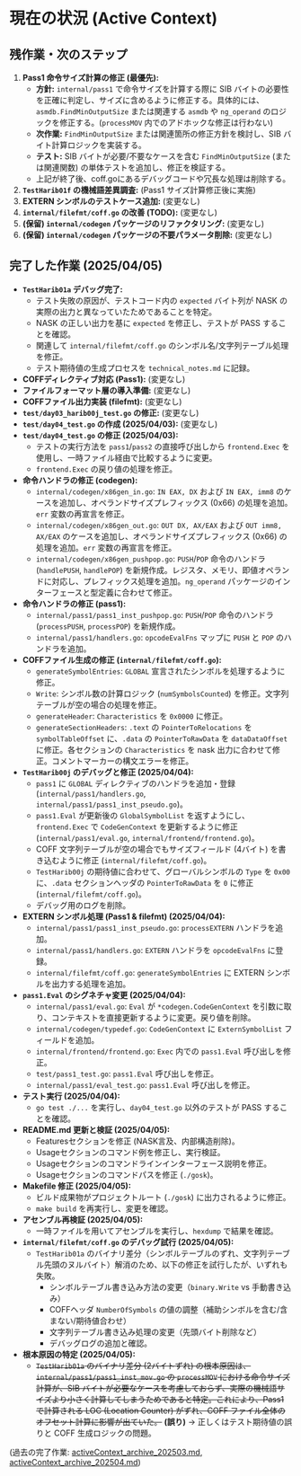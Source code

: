 # 現在の状況 (Active Context)

## 残作業・次のステップ

1.  **Pass1 命令サイズ計算の修正 (最優先):**
    *   **方針:** `internal/pass1` で命令サイズを計算する際に SIB バイトの必要性を正確に判定し、サイズに含めるように修正する。具体的には、`asmdb.FindMinOutputSize` または関連する `asmdb` や `ng_operand` のロジックを修正する。(`processMOV` 内でのアドホックな修正は行わない)
    *   **次作業:** `FindMinOutputSize` または関連箇所の修正方針を検討し、SIB バイト計算ロジックを実装する。
    *   **テスト:** SIB バイトが必要/不要なケースを含む `FindMinOutputSize` (または関連関数) の単体テストを追加し、修正を検証する。
    * 上記が終了後、coff.goにあるデバッグコードや冗長な処理は削除する。
2.  **`TestHarib01f` の機械語差異調査:** (Pass1 サイズ計算修正後に実施)
3.  **EXTERN シンボルのテストケース追加:** (変更なし)
4.  **`internal/filefmt/coff.go` の改善 (TODO):** (変更なし)
5.  **(保留) `internal/codegen` パッケージのリファクタリング:** (変更なし)
6.  **(保留) `internal/codegen` パッケージの不要パラメータ削除:** (変更なし)

## 完了した作業 (2025/04/05)

- **`TestHarib01a` デバッグ完了:**
    - テスト失敗の原因が、テストコード内の `expected` バイト列が NASK の実際の出力と異なっていたためであることを特定。
    - NASK の正しい出力を基に `expected` を修正し、テストが PASS することを確認。
    - 関連して `internal/filefmt/coff.go` のシンボル名/文字列テーブル処理を修正。
    - テスト期待値の生成プロセスを `technical_notes.md` に記録。
- **COFFディレクティブ対応 (Pass1):** (変更なし)
- **ファイルフォーマット層の導入準備:** (変更なし)
- **COFFファイル出力実装 (filefmt):** (変更なし)
- **`test/day03_harib00j_test.go` の修正:** (変更なし)
- **`test/day04_test.go` の作成 (2025/04/03):** (変更なし)
- **`test/day04_test.go` の修正 (2025/04/03):**
    - テストの実行方法を `pass1`/`pass2` の直接呼び出しから `frontend.Exec` を使用し、一時ファイル経由で比較するように変更。
    - `frontend.Exec` の戻り値の処理を修正。
- **命令ハンドラの修正 (codegen):**
    - `internal/codegen/x86gen_in.go`: `IN EAX, DX` および `IN EAX, imm8` のケースを追加し、オペランドサイズプレフィックス (0x66) の処理を追加。`err` 変数の再宣言を修正。
    - `internal/codegen/x86gen_out.go`: `OUT DX, AX/EAX` および `OUT imm8, AX/EAX` のケースを追加し、オペランドサイズプレフィックス (0x66) の処理を追加。`err` 変数の再宣言を修正。
    - `internal/codegen/x86gen_pushpop.go`: `PUSH`/`POP` 命令のハンドラ (`handlePUSH`, `handlePOP`) を新規作成。レジスタ、メモリ、即値オペランドに対応し、プレフィックス処理を追加。`ng_operand` パッケージのインターフェースと型定義に合わせて修正。
- **命令ハンドラの修正 (pass1):**
    - `internal/pass1/pass1_inst_pushpop.go`: `PUSH`/`POP` 命令のハンドラ (`processPUSH`, `processPOP`) を新規作成。
    - `internal/pass1/handlers.go`: `opcodeEvalFns` マップに `PUSH` と `POP` のハンドラを追加。
- **COFFファイル生成の修正 (`internal/filefmt/coff.go`):**
    - `generateSymbolEntries`: `GLOBAL` 宣言されたシンボルを処理するように修正。
    - `Write`: シンボル数の計算ロジック (`numSymbolsCounted`) を修正。文字列テーブルが空の場合の処理を修正。
    - `generateHeader`: `Characteristics` を `0x0000` に修正。
    - `generateSectionHeaders`: `.text` の `PointerToRelocations` を `symbolTableOffset` に、`.data` の `PointerToRawData` を `dataDataOffset` に修正。各セクションの `Characteristics` を nask 出力に合わせて修正。コメントマーカーの構文エラーを修正。
- **`TestHarib00j` のデバッグと修正 (2025/04/04):**
    - `pass1` に `GLOBAL` ディレクティブのハンドラを追加・登録 (`internal/pass1/handlers.go`, `internal/pass1/pass1_inst_pseudo.go`)。
    - `pass1.Eval` が更新後の `GlobalSymbolList` を返すようにし、`frontend.Exec` で `CodeGenContext` を更新するように修正 (`internal/pass1/eval.go`, `internal/frontend/frontend.go`)。
    - COFF 文字列テーブルが空の場合でもサイズフィールド (4バイト) を書き込むように修正 (`internal/filefmt/coff.go`)。
    - `TestHarib00j` の期待値に合わせて、グローバルシンボルの `Type` を `0x00` に、`.data` セクションヘッダの `PointerToRawData` を `0` に修正 (`internal/filefmt/coff.go`)。
    - デバッグ用のログを削除。
- **EXTERN シンボル処理 (Pass1 & filefmt) (2025/04/04):**
    - `internal/pass1/pass1_inst_pseudo.go`: `processEXTERN` ハンドラを追加。
    - `internal/pass1/handlers.go`: `EXTERN` ハンドラを `opcodeEvalFns` に登録。
    - `internal/filefmt/coff.go`: `generateSymbolEntries` に EXTERN シンボルを出力する処理を追加。
- **`pass1.Eval` のシグネチャ変更 (2025/04/04):**
    - `internal/pass1/eval.go`: `Eval` が `*codegen.CodeGenContext` を引数に取り、コンテキストを直接更新するように変更。戻り値を削除。
    - `internal/codegen/typedef.go`: `CodeGenContext` に `ExternSymbolList` フィールドを追加。
    - `internal/frontend/frontend.go`: `Exec` 内での `pass1.Eval` 呼び出しを修正。
    - `test/pass1_test.go`: `pass1.Eval` 呼び出しを修正。
    - `internal/pass1/eval_test.go`: `pass1.Eval` 呼び出しを修正。
- **テスト実行 (2025/04/04):**
    - `go test ./...` を実行し、`day04_test.go` 以外のテストが PASS することを確認。
- **README.md 更新と検証 (2025/04/05):**
    - Featuresセクションを修正 (NASK言及、内部構造削除)。
    - Usageセクションのコマンド例を修正し、実行検証。
    - Usageセクションのコマンドラインインターフェース説明を修正。
    - Usageセクションのコマンドパスを修正 (`./gosk`)。
- **Makefile 修正 (2025/04/05):**
    - ビルド成果物がプロジェクトルート (`./gosk`) に出力されるように修正。
    - `make build` を再実行し、変更を確認。
- **アセンブル再検証 (2025/04/05):**
    - 一時ファイルを用いてアセンブルを実行し、`hexdump` で結果を確認。
- **`internal/filefmt/coff.go` のデバッグ試行 (2025/04/05):**
    - `TestHarib01a` のバイナリ差分（シンボルテーブルのずれ、文字列テーブル先頭のヌルバイト）解消のため、以下の修正を試行したが、いずれも失敗。
        - シンボルテーブル書き込み方法の変更（`binary.Write` vs 手動書き込み）
        - COFFヘッダ `NumberOfSymbols` の値の調整（補助シンボルを含む/含まない/期待値合わせ）
        - 文字列テーブル書き込み処理の変更（先頭バイト削除など）
        - デバッグログの追加と確認。
- **根本原因の特定 (2025/04/05):**
    - ~~`TestHarib01a` のバイナリ差分 (2バイトずれ) の根本原因は、`internal/pass1/pass1_inst_mov.go` の `processMOV` における命令サイズ計算が、SIB バイトが必要なケースを考慮しておらず、実際の機械語サイズより小さく計算してしまうためであると特定。これにより、Pass1 で計算される LOC (Location Counter) がずれ、COFF ファイル全体のオフセット計算に影響が出ていた。~~ **(誤り)** -> 正しくはテスト期待値の誤りと COFF 生成ロジックの問題。

(過去の完了作業: [activeContext_archive_202503.md](../archives/activeContext_archive_202503.md), [activeContext_archive_202504.md](../archives/activeContext_archive_202504.md))
